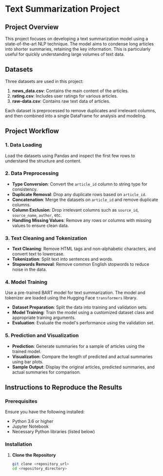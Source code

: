 # Text Summarization Project

## Project Overview

This project focuses on developing a text summarization model using a state-of-the-art NLP technique. The model aims to condense long articles into shorter summaries, retaining the key information. This is particularly useful for quickly understanding large volumes of text data.

## Datasets

Three datasets are used in this project:

1. **news_data.csv**: Contains the main content of the articles.
2. **rating.csv**: Includes user ratings for various articles.
3. **raw-data.csv**: Contains raw text data of articles.

Each dataset is preprocessed to remove duplicates and irrelevant columns, and then combined into a single DataFrame for analysis and modeling.

## Project Workflow

### 1. Data Loading

Load the datasets using Pandas and inspect the first few rows to understand the structure and content.

### 2. Data Preprocessing

- **Type Conversion**: Convert the `article_id` column to string type for consistency.
- **Duplicate Removal**: Drop any duplicate rows based on `article_id`.
- **Concatenation**: Merge the datasets on `article_id` and remove duplicate columns.
- **Column Exclusion**: Drop irrelevant columns such as `source_id`, `source_name`, `author`, etc.
- **Handling Missing Values**: Remove any rows or columns with missing values to ensure clean data.

### 3. Text Cleaning and Tokenization

- **Text Cleaning**: Remove HTML tags and non-alphabetic characters, and convert text to lowercase.
- **Tokenization**: Split text into sentences and words.
- **Stopwords Removal**: Remove common English stopwords to reduce noise in the data.

### 4. Model Training

Use a pre-trained BART model for text summarization. The model and tokenizer are loaded using the Hugging Face `transformers` library.

- **Dataset Preparation**: Split the data into training and validation sets.
- **Model Training**: Train the model using a customized dataset class and appropriate training arguments.
- **Evaluation**: Evaluate the model's performance using the validation set.

### 5. Prediction and Visualization

- **Prediction**: Generate summaries for a sample of articles using the trained model.
- **Visualization**: Compare the length of predicted and actual summaries using bar plots.
- **Sample Output**: Display the original articles, predicted summaries, and actual summaries for comparison.

## Instructions to Reproduce the Results

### Prerequisites

Ensure you have the following installed:
- Python 3.6 or higher
- Jupyter Notebook
- Necessary Python libraries (listed below)

### Installation

1. **Clone the Repository**
   ```bash
   git clone <repository_url>
   cd <repository_directory>
